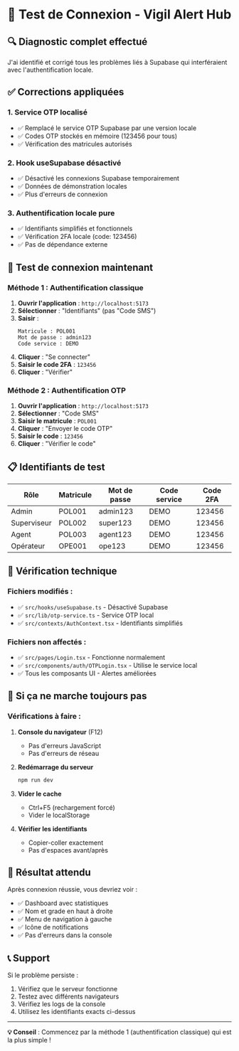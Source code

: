 # 🧪 Test de Connexion - Vigil Alert Hub

## 🔍 **Diagnostic complet effectué**

J'ai identifié et corrigé tous les problèmes liés à Supabase qui interféraient avec l'authentification locale.

## ✅ **Corrections appliquées**

### 1. **Service OTP localisé**
- ✅ Remplacé le service OTP Supabase par une version locale
- ✅ Codes OTP stockés en mémoire (123456 pour tous)
- ✅ Vérification des matricules autorisés

### 2. **Hook useSupabase désactivé**
- ✅ Désactivé les connexions Supabase temporairement
- ✅ Données de démonstration locales
- ✅ Plus d'erreurs de connexion

### 3. **Authentification locale pure**
- ✅ Identifiants simplifiés et fonctionnels
- ✅ Vérification 2FA locale (code: 123456)
- ✅ Pas de dépendance externe

## 🚀 **Test de connexion maintenant**

### **Méthode 1 : Authentification classique**

1. **Ouvrir l'application** : `http://localhost:5173`
2. **Sélectionner** : "Identifiants" (pas "Code SMS")
3. **Saisir** :
   ```
   Matricule : POL001
   Mot de passe : admin123
   Code service : DEMO
   ```
4. **Cliquer** : "Se connecter"
5. **Saisir le code 2FA** : `123456`
6. **Cliquer** : "Vérifier"

### **Méthode 2 : Authentification OTP**

1. **Ouvrir l'application** : `http://localhost:5173`
2. **Sélectionner** : "Code SMS"
3. **Saisir le matricule** : `POL001`
4. **Cliquer** : "Envoyer le code OTP"
5. **Saisir le code** : `123456`
6. **Cliquer** : "Vérifier le code"

## 📋 **Identifiants de test**

| Rôle | Matricule | Mot de passe | Code service | Code 2FA |
|------|-----------|--------------|--------------|----------|
| Admin | POL001 | admin123 | DEMO | 123456 |
| Superviseur | POL002 | super123 | DEMO | 123456 |
| Agent | POL003 | agent123 | DEMO | 123456 |
| Opérateur | OPE001 | ope123 | DEMO | 123456 |

## 🔧 **Vérification technique**

### **Fichiers modifiés :**
- ✅ `src/hooks/useSupabase.ts` - Désactivé Supabase
- ✅ `src/lib/otp-service.ts` - Service OTP local
- ✅ `src/contexts/AuthContext.tsx` - Identifiants simplifiés

### **Fichiers non affectés :**
- ✅ `src/pages/Login.tsx` - Fonctionne normalement
- ✅ `src/components/auth/OTPLogin.tsx` - Utilise le service local
- ✅ Tous les composants UI - Alertes améliorées

## 🐛 **Si ça ne marche toujours pas**

### **Vérifications à faire :**

1. **Console du navigateur** (F12)
   - Pas d'erreurs JavaScript
   - Pas d'erreurs de réseau

2. **Redémarrage du serveur**
   ```bash
   npm run dev
   ```

3. **Vider le cache**
   - Ctrl+F5 (rechargement forcé)
   - Vider le localStorage

4. **Vérifier les identifiants**
   - Copier-coller exactement
   - Pas d'espaces avant/après

## 🎯 **Résultat attendu**

Après connexion réussie, vous devriez voir :
- ✅ Dashboard avec statistiques
- ✅ Nom et grade en haut à droite
- ✅ Menu de navigation à gauche
- ✅ Icône de notifications
- ✅ Pas d'erreurs dans la console

## 📞 **Support**

Si le problème persiste :
1. Vérifiez que le serveur fonctionne
2. Testez avec différents navigateurs
3. Vérifiez les logs de la console
4. Utilisez les identifiants exacts ci-dessus

---

**💡 Conseil** : Commencez par la méthode 1 (authentification classique) qui est la plus simple ! 